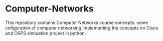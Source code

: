 # Computer-Networks
This repository contains Computer Networks course concepts. some cnfiguration of computer networking implementing the concepts on Cisco and OSPS simluation project in python.
